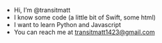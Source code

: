- Hi, I’m @transitmatt
- I know some code (a little bit of Swift, some html)
- I want to learn Python and Javascript
- You can reach me at transitmatt1423@gmail.com

<!---
transitmatt/transitmatt is a ✨ special ✨ repository because its `README.md` (this file) appears on your GitHub profile.
You can click the Preview link to take a look at your changes.
--->
